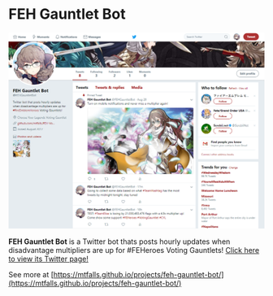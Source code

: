 # **FEH Gauntlet Bot**

![Gauntlet-Landing](gauntlet_landing.PNG)

**FEH Gauntlet Bot** is a Twitter bot thats posts hourly updates when disadvantage multipliers are up for #FEHeroes Voting Gauntlets! [Click here to view its Twitter page!](https://twitter.com/FEHGauntletBot)

See more at [https://mtfalls.github.io/projects/feh-gauntlet-bot/](https://mtfalls.github.io/projects/feh-gauntlet-bot/)
